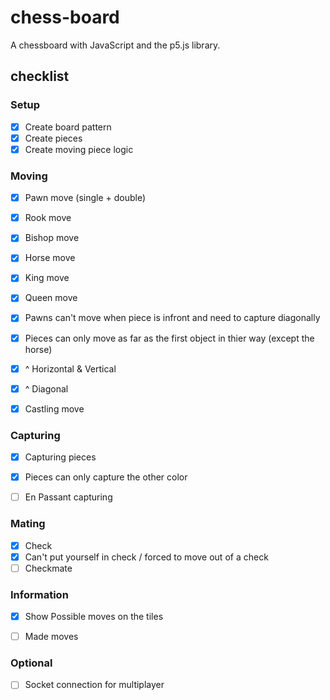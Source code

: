 # chess-board
A chessboard with JavaScript and the p5.js library.

## checklist

### Setup
* [X] Create board pattern
* [X] Create pieces
* [X] Create moving piece logic

### Moving
* [X] Pawn move (single + double)
* [X] Rook move
* [X] Bishop move
* [X] Horse move
* [X] King move
* [X] Queen move

* [X] Pawns can't move when piece is infront and need to capture diagonally 

* [X] Pieces can only move as far as the first object in thier way (except the horse)
* [X] ^ Horizontal & Vertical
* [X] ^ Diagonal

* [X] Castling move

### Capturing
* [X]  Capturing pieces
* [X] Pieces can only capture the other color
* [ ] En Passant capturing

  
### Mating
* [X] Check
* [X] Can't put yourself in check / forced to move out of a check
* [ ] Checkmate

### Information
* [X] Show Possible moves on the tiles
* [ ] Made moves


### Optional
* [ ] Socket connection for multiplayer



